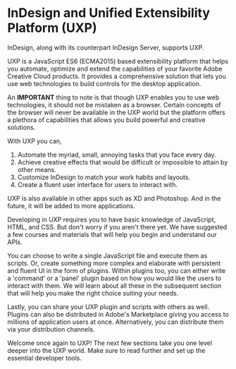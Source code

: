 # InDesign and Unified Extensibility Platform (UXP)

InDesign, along with its counterpart InDesign Server, supports UXP. 

UXP is a JavaScript ES6 (ECMA2015) based extensibility platform that helps you automate, optimize and extend the capabilities of your favorite Adobe Creative Cloud products. It provides a comprehensive solution that lets you use web technologies to build controls for the desktop application.

<InlineAlert variant="info" slots="text"/>

An **IMPORTANT** thing to note is that though UXP enables you to use web technologies, it should not be mistaken as a browser. Certain concepts of the browser will never be available in the UXP world but the platform offers a plethora of capabilities that allows you build powerful and creative solutions.

With UXP you can, 
1. Automate the myriad, small, annoying tasks that you face every day.
2. Achieve creative effects that would be difficult or impossible to attain by other means.
3. Customize InDesign to match your work habits and layouts.
4. Create a fluent user interface for users to interact with.

UXP is also available in other apps such as XD and Photoshop. And in the future, it will be added to more applications.

Developing in UXP requires you to have basic knowledge of JavaScript, HTML, and CSS. But don't worry if you aren't there yet. We have suggested a few courses and materials that will help you begin and understand our APIs.

You can choose to write a single JavaScript file and execute them as scripts. Or, create something more complex and elaborate with persistent and fluent UI in the form of plugins. Within plugins too, you can either write a 'command' or a 'panel' plugin based on how you would like the users to interact with them. We will learn about all these in the subsequent section that will help you make the right choice suiting your needs.

Lastly, you can share your UXP plugin and scripts with others as well. Plugins can also be distributed in Adobe's Marketplace giving you access to millions of application users at once. Alternatively, you can distribute them via your distribution channels. 

Welcome once again to UXP! The next few sections take you one level deeper into the UXP world. Make sure to read further and set up the essential developer tools. 

